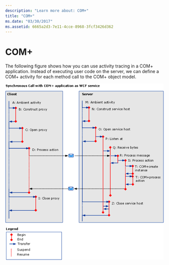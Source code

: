 ```yaml
---
description: "Learn more about: COM+"
title: "COM+"
ms.date: "03/30/2017"
ms.assetid: 6665a2d3-7e11-4cce-8968-3fcf3426d362
---
```

# COM+

The following figure shows how you can use activity tracing in a COM+ application. Instead of executing user code on the server, we can define a COM+ activity for each method call to the COM+ object model.  
  
 ![Synchronous calls with a COM&#43; application](media/com-tracing.gif "Com+Tracing")
